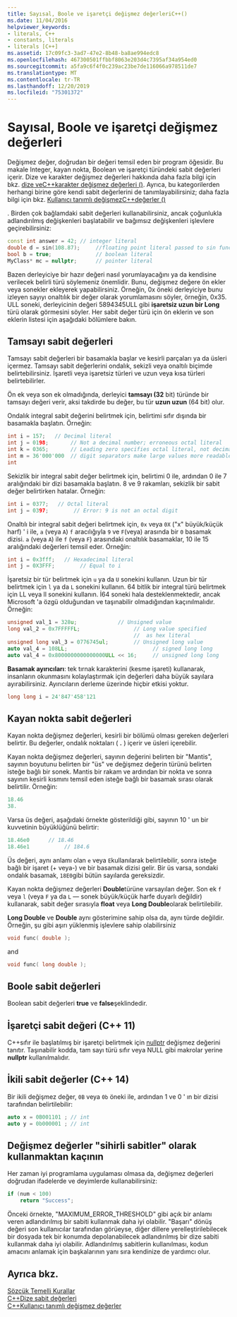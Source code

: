 ```yaml
---
title: Sayısal, Boole ve işaretçi değişmez değerleriC++()
ms.date: 11/04/2016
helpviewer_keywords:
- literals, C++
- constants, literals
- literals [C++]
ms.assetid: 17c09fc3-3ad7-47e2-8b48-ba8ae994edc8
ms.openlocfilehash: 467300501ffbbf8063e203d4c7395af34a954ed0
ms.sourcegitcommit: a5fa9c6f4f0c239ac23be7de116066a978511de7
ms.translationtype: MT
ms.contentlocale: tr-TR
ms.lasthandoff: 12/20/2019
ms.locfileid: "75301372"
---
```

# <a name="numeric-boolean-and-pointer-literals"></a>Sayısal, Boole ve işaretçi değişmez değerleri

Değişmez değer, doğrudan bir değeri temsil eden bir program öğesidir. Bu makale Integer, kayan nokta, Boolean ve işaretçi türündeki sabit değerleri içerir. Dize ve karakter değişmez değerleri hakkında daha fazla bilgi için bkz. [dize veC++karakter değişmez değerleri ()](../cpp/string-and-character-literals-cpp.md). Ayrıca, bu kategorilerden herhangi birine göre kendi sabit değerlerini de tanımlayabilirsiniz; daha fazla bilgi için bkz. [Kullanıcı tanımlı değişmezC++değerler ()](../cpp/user-defined-literals-cpp.md)

. Birden çok bağlamdaki sabit değerleri kullanabilirsiniz, ancak çoğunlukla adlandırılmış değişkenleri başlatabilir ve bağımsız değişkenleri işlevlere geçirebilirsiniz:

```cpp
const int answer = 42; // integer literal
double d = sin(108.87);     //floating point literal passed to sin function
bool b = true;              // boolean literal
MyClass* mc = nullptr;      // pointer literal
```

Bazen derleyiciye bir hazır değeri nasıl yorumlayacağını ya da kendisine verilecek belirli türü söylemeniz önemlidir. Bunu, değişmez değere ön ekler veya sonekler ekleyerek yapabilirsiniz. Örneğin, 0x öneki derleyiciye bunu izleyen sayıyı onaltılık bir değer olarak yorumlamasını söyler, örneğin, 0x35. ULL soneki, derleyicinin değeri 5894345ULL gibi **işaretsiz uzun bir Long** türü olarak görmesini söyler. Her sabit değer türü için ön eklerin ve son eklerin listesi için aşağıdaki bölümlere bakın.

## <a name="integer-literals"></a>Tamsayı sabit değerleri

Tamsayı sabit değerleri bir basamakla başlar ve kesirli parçaları ya da üsleri içermez. Tamsayı sabit değerlerini ondalık, sekizli veya onaltılı biçimde belirtebilirsiniz. İşaretli veya işaretsiz türleri ve uzun veya kısa türleri belirtebilirler.

Ön ek veya son ek olmadığında, derleyici **tamsayı (32** bit) türünde bir tamsayı değeri verir, aksi takdirde bu değer, bu tür **uzun uzun** (64 bit) olur.

Ondalık integral sabit değerini belirtmek için, belirtimi sıfır dışında bir basamakla başlatın. Örneğin:

```cpp
int i = 157;   // Decimal literal
int j = 0198;       // Not a decimal number; erroneous octal literal
int k = 0365;       // Leading zero specifies octal literal, not decimal
int m = 36'000'000  // digit separators make large values more readable
int
```

Sekizlik bir integral sabit değer belirtmek için, belirtimi 0 ile, ardından 0 ile 7 aralığındaki bir dizi basamakla başlatın. 8 ve 9 rakamları, sekizlik bir sabit değer belirtirken hatalar. Örneğin:

```cpp
int i = 0377;   // Octal literal
int j = 0397;        // Error: 9 is not an octal digit
```

Onaltılı bir integral sabit değeri belirtmek için, `0x` veya `0X` ("x" büyük/küçük harf) ' i ile, `a` (veya `A`) `f` aracılığıyla `9` ve `F`(veya) arasında bir `0` basamak dizisi. `a` (veya `A`) ile `f` (veya `F`) arasındaki onaltılık basamaklar, 10 ile 15 aralığındaki değerleri temsil eder. Örneğin:

```cpp
int i = 0x3fff;   // Hexadecimal literal
int j = 0X3FFF;        // Equal to i
```

İşaretsiz bir tür belirtmek için `u` ya da `U` sonekini kullanın. Uzun bir tür belirtmek için `l` ya da `L` sonekini kullanın. 64 bitlik bir integral türü belirtmek için LL veya ll sonekini kullanın. İ64 soneki hala desteklenmektedir, ancak Microsoft 'a özgü olduğundan ve taşınabilir olmadığından kaçınılmalıdır. Örneğin:

```cpp
unsigned val_1 = 328u;             // Unsigned value
long val_2 = 0x7FFFFFL;                 // Long value specified
                                        //  as hex literal
unsigned long val_3 = 0776745ul;        // Unsigned long value
auto val_4 = 108LL;                           // signed long long
auto val_4 = 0x8000000000000000ULL << 16;     // unsigned long long
```

**Basamak ayırıcıları**: tek tırnak karakterini (kesme işareti) kullanarak, insanların okunmasını kolaylaştırmak için değerleri daha büyük sayılara ayırabilirsiniz. Ayırıcıların derleme üzerinde hiçbir etkisi yoktur.

```cpp
long long i = 24'847'458'121
```

## <a name="floating-point-literals"></a>Kayan nokta sabit değerleri

Kayan nokta değişmez değerleri, kesirli bir bölümü olması gereken değerleri belirtir. Bu değerler, ondalık noktaları ( **.** ) içerir ve üsleri içerebilir.

Kayan nokta değişmez değerleri, sayının değerini belirten bir "Mantis", sayının boyutunu belirten bir "üs" ve değişmez değerin türünü belirten isteğe bağlı bir sonek. Mantis bir rakam ve ardından bir nokta ve sonra sayının kesirli kısmını temsil eden isteğe bağlı bir basamak sırası olarak belirtilir. Örneğin:

```cpp
18.46
38.
```

Varsa üs değeri, aşağıdaki örnekte gösterildiği gibi, sayının 10 ' un bir kuvvetinin büyüklüğünü belirtir:

```cpp
18.46e0      // 18.46
18.46e1           // 184.6
```

Üs değeri, aynı anlamı olan `e` veya `E`kullanılarak belirtilebilir, sonra isteğe bağlı bir işaret (+ veya-) ve bir basamak dizisi gelir.  Bir üs varsa, sondaki ondalık basamak, `18E0`gibi bütün sayılarda gereksizdir.

Kayan nokta değişmez değerleri **Double**türüne varsayılan değer. Son ek `f` veya `l` (veya `F` ya da `L` — sonek büyük/küçük harfe duyarlı değildir) kullanarak, sabit değer sırasıyla **float** veya **Long Double**olarak belirtilebilir.

**Long Double** ve **Double** aynı gösterimine sahip olsa da, aynı türde değildir. Örneğin, şu gibi aşırı yüklenmiş işlevlere sahip olabilirsiniz

```cpp
void func( double );
```

and

```cpp
void func( long double );
```

## <a name="boolean-literals"></a>Boole sabit değerleri

Boolean sabit değerleri **true** ve **false**şeklindedir.

## <a name="pointer-literal-c11"></a>İşaretçi sabit değeri (C++ 11)

C++sıfır ile başlatılmış bir işaretçi belirtmek için [nullptr](../cpp/nullptr.md) değişmez değerini tanıtır. Taşınabilir kodda, tam sayı türü sıfır veya NULL gibi makrolar yerine **nullptr** kullanılmalıdır.

## <a name="binary-literals-c14"></a>İkili sabit değerler (C++ 14)

Bir ikili değişmez değer, `0B` veya `0b` öneki ile, ardından 1 ve 0 ' ın bir dizisi tarafından belirtilebilir:

```cpp
auto x = 0B001101 ; // int
auto y = 0b000001 ; // int
```

## <a name="avoid-using-literals-as-magic-constants"></a>Değişmez değerler "sihirli sabitler" olarak kullanmaktan kaçının

Her zaman iyi programlama uygulaması olmasa da, değişmez değerleri doğrudan ifadelerde ve deyimlerde kullanabilirsiniz:

```cpp
if (num < 100)
    return "Success";
```

Önceki örnekte, "MAXIMUM_ERROR_THRESHOLD" gibi açık bir anlamı veren adlandırılmış bir sabiti kullanmak daha iyi olabilir. "Başarı" dönüş değeri son kullanıcılar tarafından görüeyse, diğer dillere yerelleştirilebilecek bir dosyada tek bir konumda depolanabilecek adlandırılmış bir dize sabiti kullanmak daha iyi olabilir. Adlandırılmış sabitlerin kullanılması, kodun amacını anlamak için başkalarının yanı sıra kendinize de yardımcı olur.

## <a name="see-also"></a>Ayrıca bkz.

[Sözcük Temelli Kurallar](../cpp/lexical-conventions.md)<br/>
[C++Dize sabit değerleri](../cpp/string-and-character-literals-cpp.md)<br/>
[C++Kullanıcı tanımlı değişmez değerler](../cpp/user-defined-literals-cpp.md)